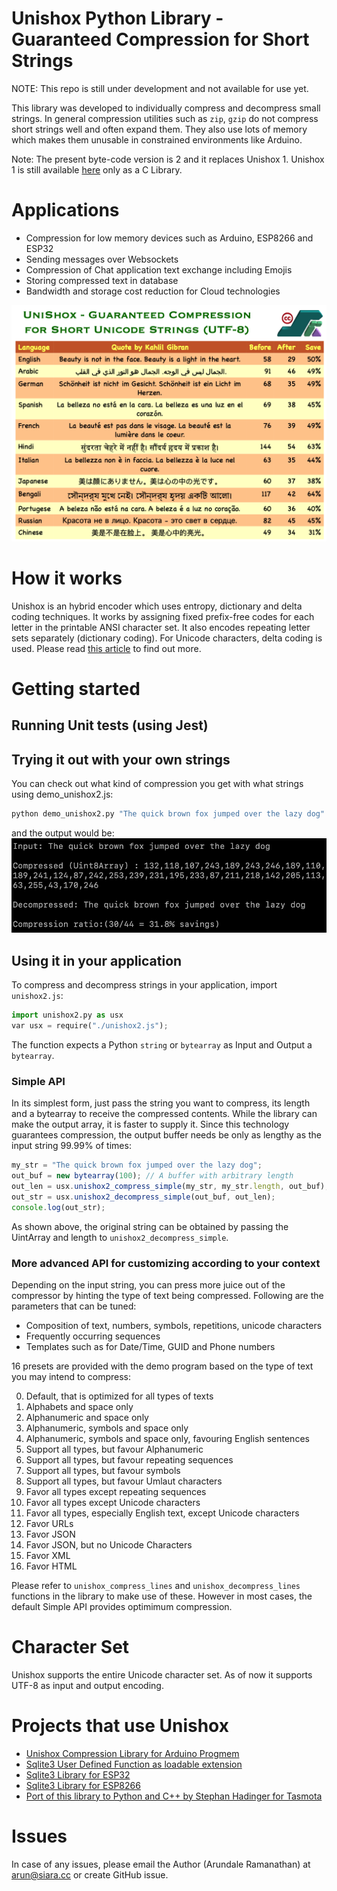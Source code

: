 # Unishox Python Library - Guaranteed Compression for Short Strings

NOTE: This repo is still under development and not available for use yet.

This library was developed to individually compress and decompress small strings. In general compression utilities such as `zip`, `gzip` do not compress short strings well and often expand them. They also use lots of memory which makes them unusable in constrained environments like Arduino.

Note: The present byte-code version is 2 and it replaces Unishox 1.  Unishox 1 is still available [here](https://github.com/siara-cc/Unishox) only as a C Library.

# Applications

- Compression for low memory devices such as Arduino, ESP8266 and ESP32
- Sending messages over Websockets
- Compression of Chat application text exchange including Emojis
- Storing compressed text in database
- Bandwidth and storage cost reduction for Cloud technologies

![Promo Picture](Banner1.png?raw=true)

# How it works

Unishox is an hybrid encoder which uses entropy, dictionary and delta coding techniques.  It works by assigning fixed prefix-free codes for each letter in the printable ANSI character set.  It also encodes repeating letter sets separately (dictionary coding).  For Unicode characters, delta coding is used.  Please read [this article](https://github.com/siara-cc/Unishox/blob/master/Unishox_Article_2.pdf?raw=true) to find out more.

# Getting started


## Running Unit tests (using Jest)


## Trying it out with your own strings

You can check out what kind of compression you get with what strings using demo_unishox2.js:

```sh
python demo_unishox2.py "The quick brown fox jumped over the lazy dog"
```

and the output would be:
![Output 1](Output1.png?raw=true)

## Using it in your application

To compress and decompress strings in your application, import `unishox2.js`:

```Python
import unishox2.py as usx
var usx = require("./unishox2.js");
```

The function expects a Python `string` or `bytearray` as Input and Output a `bytearray`.

### Simple API

In its simplest form, just pass the string you want to compress, its length and a bytearray to receive the compressed contents.  While the library can make the output array, it is faster to supply it.  Since this technology guarantees compression, the output buffer needs be only as lengthy as the input string 99.99% of times:

```Javascript
my_str = "The quick brown fox jumped over the lazy dog";
out_buf = new bytearray(100); // A buffer with arbitrary length
out_len = usx.unishox2_compress_simple(my_str, my_str.length, out_buf);
out_str = usx.unishox2_decompress_simple(out_buf, out_len);
console.log(out_str);
```

As shown above, the original string can be obtained by passing the UintArray and length to `unishox2_decompress_simple`.

### More advanced API for customizing according to your context

Depending on the input string, you can press more juice out of the compressor by hinting the type of text being compressed.  Following are the parameters that can be tuned:

- Composition of text, numbers, symbols, repetitions, unicode characters
- Frequently occurring sequences
- Templates such as for Date/Time, GUID and Phone numbers

16 presets are provided with the demo program based on the type of text you may intend to compress:

0. Default, that is optimized for all types of texts
1. Alphabets and space only
2. Alphanumeric and space only
3. Alphanumeric, symbols and space only
4. Alphanumeric, symbols and space only, favouring English sentences
5. Support all types, but favour Alphanumeric
6. Support all types, but favour repeating sequences
7. Support all types, but favour symbols
8. Support all types, but favour Umlaut characters
9. Favor all types except repeating sequences
10. Favor all types except Unicode characters
11. Favor all types, especially English text, except Unicode characters
12. Favor URLs
13. Favor JSON
14. Favor JSON, but no Unicode Characters
15. Favor XML
16. Favor HTML

Please refer to `unishox_compress_lines` and `unishox_decompress_lines` functions in the library to make use of these. However in most cases, the default Simple API provides optimimum compression.

# Character Set

Unishox supports the entire Unicode character set.  As of now it supports UTF-8 as input and output encoding.

# Projects that use Unishox

- [Unishox Compression Library for Arduino Progmem](https://github.com/siara-cc/Unishox_Arduino_Progmem_lib)
- [Sqlite3 User Defined Function as loadable extension](https://github.com/siara-cc/Unishox_Sqlite_UDF)
- [Sqlite3 Library for ESP32](https://github.com/siara-cc/esp32_arduino_sqlite3_lib)
- [Sqlite3 Library for ESP8266](https://github.com/siara-cc/esp_arduino_sqlite3_lib)
- [Port of this library to Python and C++ by Stephan Hadinger for Tasmota](https://github.com/arendst/Tasmota/tree/development/lib/Unishox-1.0-shadinger)

# Issues

In case of any issues, please email the Author (Arundale Ramanathan) at arun@siara.cc or create GitHub issue.
